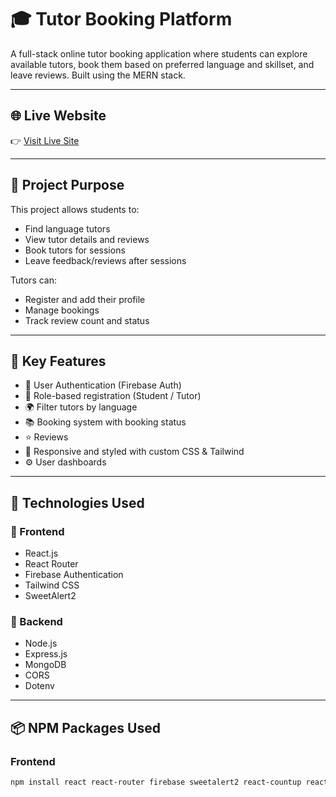 # 🎓 Tutor Booking Platform

A full-stack online tutor booking application where students can explore available tutors, book them based on preferred language and skillset, and leave reviews. Built using the MERN stack.

---

## 🌐 Live Website

👉 [Visit Live Site](https://tutor-booking-client.web.app/)  


---

## 🎯 Project Purpose

This project allows students to:
- Find language tutors
- View tutor details and reviews
- Book tutors for sessions
- Leave feedback/reviews after sessions

Tutors can:
- Register and add their profile
- Manage bookings
- Track review count and status

---

## 🚀 Key Features

- 🔐 User Authentication (Firebase Auth)
- 🧑 Role-based registration (Student / Tutor)
- 🌍 Filter tutors by language
- 📚 Booking system with booking status
- ⭐ Reviews
- 🎨 Responsive and styled with custom CSS & Tailwind
- ⚙️ User dashboards

---

## 🧰 Technologies Used

### 🔧 Frontend

- React.js
- React Router
- Firebase Authentication
- Tailwind CSS
- SweetAlert2

### 🔧 Backend

- Node.js
- Express.js
- MongoDB
- CORS
- Dotenv

---

## 📦 NPM Packages Used

### Frontend

```bash
npm install react react-router firebase sweetalert2 react-countup react-icons tailwindcss

